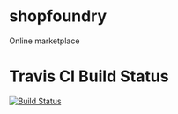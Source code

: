 # shopfoundry
Online marketplace

# Travis CI Build Status
[![Build Status](https://travis-ci.org/bbijelic/shopfoundry.svg?branch=master)](https://travis-ci.org/bbijelic/shopfoundry)
